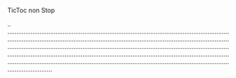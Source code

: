 TicToc non Stop

..
.....................................................................................................................................................................................................................................................................................................................................................................................................................................................................................................................................................................................................................................................................